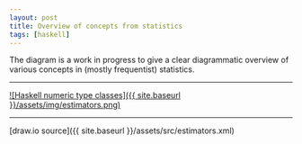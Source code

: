 ```yaml
---
layout: post
title: Overview of concepts from statistics
tags: [haskell]
---
```


The diagram is a work in progress to give a clear diagrammatic overview of
various concepts in (mostly frequentist) statistics.

---

<a href="{{ site.baseurl }}/assets/img/estimators.png">
![Haskell numeric type classes]({{ site.baseurl }}/assets/img/estimators.png)
</a>

---
[draw.io source]({{ site.baseurl }}/assets/src/estimators.xml)<br /><br />
